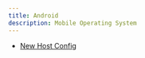 ```yaml
---
title: Android
description: Mobile Operating System
---
```


- [New Host Config](new-host-config.md)